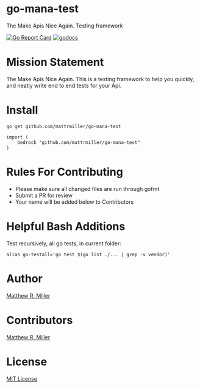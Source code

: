 # go-mana-test
The Make Apis Nice Again. Testing framework

[![Go Report Card](https://goreportcard.com/badge/github.com/mattrmiller/go-mana-test)](https://goreportcard.com/report/github.com/mattrmiller/go-mana-tet)
[![godocs](https://img.shields.io/badge/godocs-reference-blue.svg)](https://godoc.org/github.com/mattrmiller/go-mana-test)

# Mission Statement
The Make Apis Nice Again. This is a testing framework to help you quickly, and neatly write end to end tests for your Api.


# Install
```
go get github.com/mattrmiller/go-mana-test
```

```
import (
    bedrock "github.com/mattrmiller/go-mana-test"
)
```

# Rules For Contributing
- Please make sure all changed files are run through gofmt
- Submit a PR for review
- Your name will be added below to Contributors

# Helpful Bash Additions
Test recursively, all go tests, in current folder:
```
alias go-testall='go test $(go list ./... | grep -v vendor)'
```

# Author
[Matthew R. Miller](https://github.com/mattrmiller)

# Contributors
[Matthew R. Miller](https://github.com/mattrmiller)

# License
[MIT License](LICENSE)
